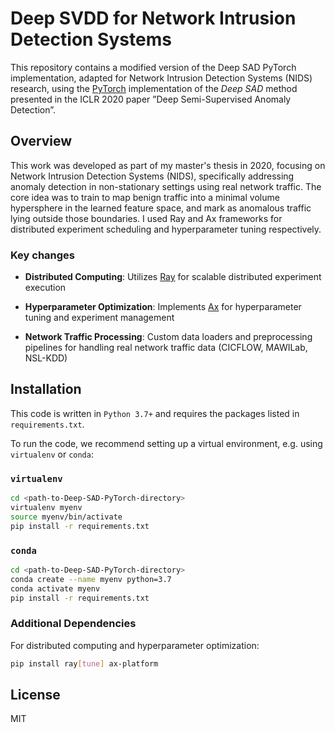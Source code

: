 # Deep SVDD for Network Intrusion Detection Systems

This repository contains a modified version of the Deep SAD PyTorch implementation, adapted for Network Intrusion Detection Systems (NIDS) research, using the [PyTorch](https://pytorch.org/) implementation of the _Deep SAD_ method presented in the ICLR 2020 paper ”Deep Semi-Supervised Anomaly Detection”.

## Overview

This work was developed as part of my master's thesis in 2020, focusing on Network Intrusion Detection Systems (NIDS), specifically addressing anomaly detection in non-stationary settings using real network traffic. The core idea was to train to map benign traffic into a minimal volume hypersphere in the learned feature space, and mark as anomalous traffic lying outside those boundaries. I used Ray and Ax frameworks for distributed experiment scheduling and hyperparameter tuning respectively.

### Key changes

- **Distributed Computing**: Utilizes [Ray](https://ray.io/) for scalable distributed experiment execution
- **Hyperparameter Optimization**: Implements [Ax](https://ax.dev/) for hyperparameter tuning and experiment management

- **Network Traffic Processing**: Custom data loaders and preprocessing pipelines for handling real network traffic data (CICFLOW, MAWILab, NSL-KDD)

## Installation

This code is written in `Python 3.7+` and requires the packages listed in `requirements.txt`.

To run the code, we recommend setting up a virtual environment, e.g. using `virtualenv` or `conda`:

### `virtualenv`

```bash
cd <path-to-Deep-SAD-PyTorch-directory>
virtualenv myenv
source myenv/bin/activate
pip install -r requirements.txt
```

### `conda`

```bash
cd <path-to-Deep-SAD-PyTorch-directory>
conda create --name myenv python=3.7
conda activate myenv
pip install -r requirements.txt
```

### Additional Dependencies

For distributed computing and hyperparameter optimization:

```bash
pip install ray[tune] ax-platform
```

## License

MIT
